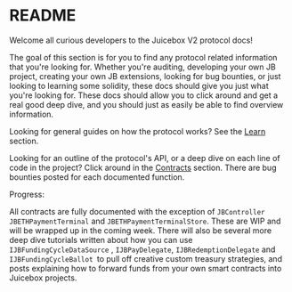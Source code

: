 # README

Welcome all curious developers to the Juicebox V2 protocol docs!

The goal of this section is for you to find any protocol related information that you're looking for. Whether you're auditing, developing your own JB project, creating your own JB extensions, looking for bug bounties, or just looking to learning some solidity, these docs should give you just what you're looking for. These docs should allow you to click around and get a real good deep dive, and you should just as easily be able to find overview information.

Looking for general guides on how the protocol works? See the [Learn](learn/overview.md) section.

Looking for an outline of the protocol's API, or a deep dive on each line of code in the project? Click around in the [Contracts](contracts/) section. There are bug bounties posted for each documented function.



Progress:

All contracts are fully documented with the exception of `JBController` `JBETHPaymentTerminal` and `JBETHPaymentTerminalStore`. These are WIP and will be wrapped up in the coming week. There will also be several more deep dive tutorials written about how you can use `IJBFundingCycleDataSource` , `IJBPayDelegate`, `IJBRedemptionDelegate` and `IJBFundingCycleBallot `to pull off creative custom treasury strategies, and posts explaining how to forward funds from your own smart contracts into Juicebox projects.

